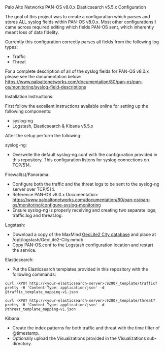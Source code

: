 Palo Alto Networks PAN-OS v8.0.x Elasticsearch v5.5.x Configuration

The goal of this project was to create a configuration which parses and stores ALL syslog fields within PAN-OS v8.0.x. Most other configurations I came across required editing which fields PAN-OS sent, which inherently meant loss of data fidelity.

Currently this configuration correctly parses all fields from the following log types:
- Traffic
- Threat

For a complete description of all of the syslog fields for PAN-OS v8.0.x please see the documentation below:
https://www.paloaltonetworks.com/documentation/80/pan-os/pan-os/monitoring/syslog-field-descriptions

Installation Instructions:

First follow the excellent instructions available online for setting up the following components:
- syslog-ng
- Logstash, Elasticsearch & Kibana v5.5.x

After the setup perform the following:

syslog-ng:
- Overwrite the default syslog-ng.conf with the configuration provided in this repository. This configuration listens for syslog connections on TCP/514.

Firewall(s)/Panorama: 
- Configure both the traffic and the threat logs to be sent to the syslog-ng server over TCP/514. 
- Reference PAN-OS v8.0.x Documentation: https://www.paloaltonetworks.com/documentation/80/pan-os/pan-os/monitoring/configure-syslog-monitoring
- Ensure syslog-ng is properly receiving and creating two separate logs; traffic.log and threat.log. 

Logstash:
- Download a copy of the MaxMind [GeoLite2 City database](http://geolite.maxmind.com/download/geoip/database/GeoLite2-City.tar.gz) and place at /opt/logstash/GeoLite2-City.mmdb.
- Copy PAN-OS.conf to the Logstash configuration location and restart the service.

Elasticsearch:
- Put the Elasticsearch templates provided in this repository with the following commands:

`curl -XPUT http://<your-elasticsearch-server>:9200/_template/traffic?pretty -H 'Content-Type: application/json' -d @traffic_template_mapping-v1.json`

`curl -XPUT http://<your-elasticsearch-server>:9200/_template/threat?pretty -H 'Content-Type: application/json' -d @threat_template_mapping-v1.json`

Kibana:
- Create the index patterns for both traffic and threat with the time filter of @timestamp.
- Optionally upload the Visualizations provided in the Visualizations sub-directory.
